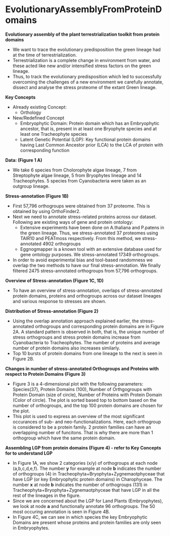 # EvolutionaryAssemblyFromProteinDomains
**Evolutionary assembly of the plant terrestrialization toolkit from protein domains**
* We want to trace the evolutionary predisposition the green lineage had at the time of terrestrialization.
* Terrestrialization is a complete change in environment from water, and these acted like new and/or intensified stress factors on the green lineage.
* Thus, to track the evolutionary predisposition which led to successfully overcoming the challenges of a new environment we carefully annotate, dissect and analyse the stress proteome of the extant Green lineage.


**Key Concepts**
* Already existing Concept:
    * Orthology
* New/Redefined Concept
    * Embryophytic Domain: Protein domain which has an Embryophytic ancestor, that is, present in at least one Bryophyte species and at least one Tracheophyte species
    * Latent Genetic Potential (LGP): Key functional protein domains having Last Common Ancestor prior (LCA) to the LCA of protein with corresponding function


**Data: (Figure 1 A)**
* We take 6 species from Cholorophyte algae lineage, 7 from Streptophyte algae lineage, 5 from Bryophytes lineage and 14 Tracheophytes. 5 species from Cyanobacteria were taken as an outgroup lineage.


**Stress-annotation (Figure 1B)**
* First 57,796 orthogroups were obtained from 37 proteome. This is obtained by using OrthoFinder2.
* Next we need to annotate stress-related proteins across our dataset. Following are existing ways of gene and protein ontology:
    * Extensive experiments have been done on A.thaliana and P.patens in the green lineage. Thus, we stress-annotated 37 proteomes using TAIR10 and PEATmoss respectively. From this method, we stress-annotated 4902 orthogroups
    * Eggnogmapper is a known tool with an extensive database used for gene ontology purposes. We stress-annotated 17349 orthogroups.
* In order to avoid experimental bias and tool-based randomness we overlap the two methods to have our final stress-annotation. We finally filtered 2475 stress-annotated orthogroups from 57,796 orthogroups.


**Overview of Stress-annotation (Figure 1C, 1D)**
* To have an overview of stress-annotation, overlaps of stress-annotated protein domains, proteins and orthogroups across our dataset lineages and various response to stresses are shown.


**Distribution of Stress-annotation (Figure 2)**
* Using the overlap annotation approach explained earlier, the stress-annotated orthogroups and corresponding protein domains are in Figure 2A. A standard pattern is observed in both, that is, the unique number of stress orthogroups and stress protein domains increase from Cyanobacteria to Tracheophytes. The number of proteins and average number of protein domains also increases similarly.
* Top 10 bursts of protein domains from one lineage to the next is seen in Figure 2B.


**Changes in number of stress-annotated Orthogroups and Proteins with respect to Protein Domains (Figure 3)**
* Figure 3 is a 4-dimensional plot with the following parameters: Species(37), Protein Domains (100), Number of Orthgogroups with Protein Domain (size of circle), Number of Proteins with Protein Domain (Color of circle). The plot is sorted based top to bottom based on the number of orthogroups, and the top 100 protein domains are chosen for the plot.
* This plot is used to express an overview of the most significant occurances of sub- and neo-functionalizations. Here, each orthogroup is considered to be a protein family. 2 protein families can have an overlapping number of funcitons. That is why there are more than 1 orthogroup which have the same protein domain.


**Assembling LGP from protein domains (Figure 4) - refer to Key Concepts for to understand LGP**
* In Figure 1A, we show 2 categories (x/y) of orthogroups at each node (a,b,c,d,e,f). The number **y** for example at node **b** indicates the number of orthogroups (4) in Tracheophyta+Bryophyta+Zygnemaotphyceae that have LGP (or key Embryophytic protein domains) in Charophyceae. The number **x** at node **b** indicates the number of orthogroups (131) in Tracheophyta+Bryophyta+Zygnemaotphyceae that have LGP in all the rest of the lineages in the figure.
* Since we are concerned about the LGP for Land Plants (Embryophytes), we look at node **a** and functionally annotate 96 orthogroups. The 50 most occuring annotation is seen in Figure 4B.
* In Figure 4C, we can see in which species the key Embryophytic Domains are present whose proteins and protein families are only seen in Embryophytes.
